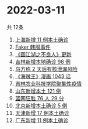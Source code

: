 # 2022-03-11
  共 12条

  <!-- BEGIN -->
  <!-- 最后更新时间:Fri Mar 11 2022 10:13:22 GMT+0000 (Coordinated Universal Time) -->
  1. [上海新增 11 例本土确诊](https://www.zhihu.com/search?q=上海疫情)
1. [Faker 韩服事件 ](https://www.zhihu.com/search?q=faker)
1. [《画江湖之不良人》更新](https://www.zhihu.com/search?q=画江湖之不良人)
1. [吉林新增本地确诊 98 例](https://www.zhihu.com/search?q=吉林疫情)
1. [乌方称 2 天后有核泄漏风险](https://www.zhihu.com/search?q=核泄漏风险)
1. [《海贼王》漫画 1043 话](https://www.zhihu.com/search?q=海贼王)
1. [吉林农业科技学院聚集性疫情](https://www.zhihu.com/search?q=吉林农业科技学院疫情)
1. [山东新增本土 121 例](https://www.zhihu.com/search?q=山东疫情)
1. [篮网狂胜 76 人 29 分](https://www.zhihu.com/search?q=篮网)
1. [北京新增本土确诊 5 例](https://www.zhihu.com/search?q=北京疫情)
1. [天津新增 17 例本土确诊](https://www.zhihu.com/search?q=天津疫情)
1. [广东新增 11 例本土确诊](https://www.zhihu.com/search?q=广东疫情)
  <!-- END -->
  
